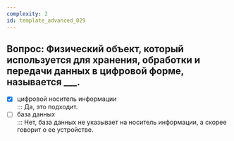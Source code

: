 ```yaml
---
complexity: 2
id: template_advanced_029
---
```

## Вопрос: Физический объект, который используется для хранения, обработки и передачи данных в цифровой форме, называется ___.

- [x] цифровой носитель информации  
  ::: Да, это подходит.  
- [ ] база данных  
  ::: Нет, база данных не указывает на носитель информации, а скорее говорит о ее устройстве.
